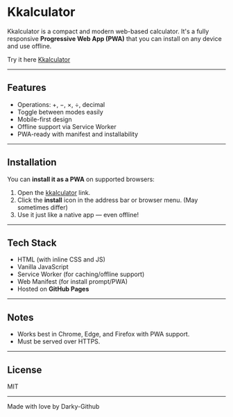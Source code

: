 # Kkalculator

Kkalculator is a compact and modern web-based calculator. It's a fully responsive **Progressive Web App (PWA)** that you can install on any device and use offline.

Try it here [Kkalculator](https://Darky-Github.github.io/Kkalculator-Calculator)

---

## Features

- Operations: +, −, ×, ÷, decimal
- Toggle between modes easily
- Mobile-first design
- Offline support via Service Worker
- PWA-ready with manifest and installability

---

## Installation

You can **install it as a PWA** on supported browsers:

1. Open the [kkalculator](https://darky-github.github.io/kkalculator-calculator) link.
2. Click the **install** icon in the address bar or browser menu. (May sometimes differ)
3. Use it just like a native app — even offline!

---

## Tech Stack

- HTML (with inline CSS and JS)
- Vanilla JavaScript
- Service Worker (for caching/offline support)
- Web Manifest (for install prompt/PWA)
- Hosted on **GitHub Pages**

---

## Notes

- Works best in Chrome, Edge, and Firefox with PWA support.
- Must be served over HTTPS.

---

## License

MIT 

---

Made with love by Darky-Github
